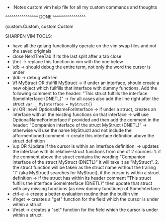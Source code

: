 
 - :Notes custom vim help file for all my custom commands and thoughts

^^^^^^^^^^^^^^^^ DONE ^^^^^^^^^^^^^^^^

(custom.Custom,
custom.Custom

SHARPEN VIM TOOLS:
 - have all the golang functionality operate on the vim swap files and not the saved originals
 - close NerdTreeTab if its the last split after a tab close
 - \fmt -> replace this function in vim with the one below
 - \db -> should debug the entire term, not only the word the cursor is under
 - \ldb -> debug with len
 - \ff MyStruct   OR   :fulfill MyStruct 
       -> if under an interface, should create a new object which fullfills 
          that interface with dummy functions. Add the following comment to the 
          header: 
                 "This struct fulfills the interface SomeInterface (DNETL)"
       -> for all cases also add the line right after the struct 
                 `var _ MyInterface = MyStruct{}`
 - \ni    OR   :newI OptionalNameForInterface
       -> if under a struct, creates an interface with all the existing functions on that interface
       -> will use OptionalNameForInterface if provided and then add the comment in the header: 
             "Companion interface of the struct MyStruct (DNETL)"
       -> otherwise will use the name MyStructI and not include the afformentioned comment
       -> create this interface definition above the struct definition 
 - \up   OR   :Update
       if the cursor is within an interface definition: 
          -> updates the interface with its relative-struct functions from one of 2 sources:
              1. if the comment above the struct contains the wording
                    "Companion interface of the struct MyStruct (DNETL)"
                 it will take it as "MyStruct". 
              2. the struct function will be taken as the struct name 
                 without the trailing "I" (aka MyStructI searches for MyStruct), 
       if the cursor is within a struct definition
          -> if the struct has within its header comment
                 "This struct fulfills the interface SomeInterface (DNETL)"
             then update that struct with any missing functions (as new dummy functions) 
             of SomeInterface
 - ctrl-e -> create a better evaluation routine than the builtin vim
 - \fnget -> creates a "get" function for the field which the cursor is under within a struct 
 - \fnset -> creates a "set" function for the field which the cursor is under within a struct 

